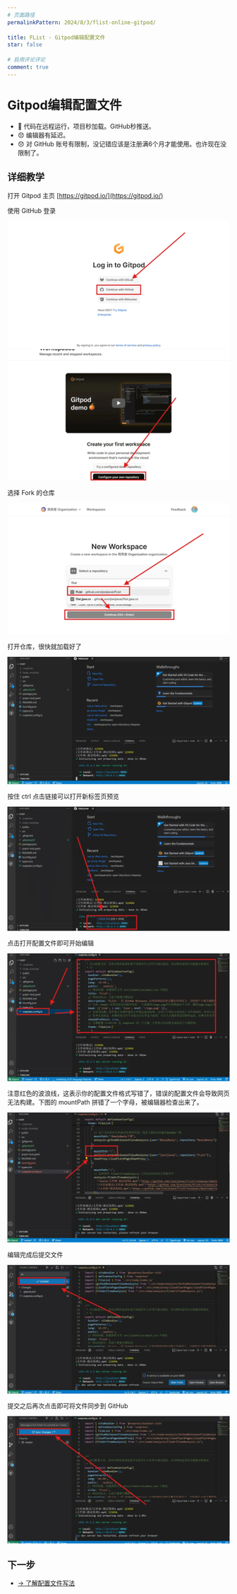 ```yaml
---
# 页面路径
permalinkPattern: 2024/8/3/flist-online-gitpod/

title: FList - Gitpod编辑配置文件
star: false

# 启用评论评论
comment: true
---
```

# Gitpod编辑配置文件
- 🎉 代码在远程运行，项目秒加载。GitHub秒推送。
- 😞 编辑器有延迟。
- 😞 对 GitHub 账号有限制，没记错应该是注册满6个月才能使用。也许现在没限制了。

## 详细教学
打开 Gitpod 主页 [https://gitpod.io/](https://gitpod.io/)


使用 GitHub 登录

![alt text](./imgs/gitpod-image.webp)
![alt text](./imgs/gitpod-image-1.webp)

选择 Fork 的仓库

![alt text](./imgs/gitpod-image-2.webp)

打开仓库，很快就加载好了

![alt text](./imgs/gitpod-image-3.webp)

按住 ctrl 点击链接可以打开新标签页预览

![alt text](./imgs/gitpod-image-4.webp)

点击打开配置文件即可开始编辑

![alt text](./imgs/gitpod-image-5.webp)

注意红色的波浪线，这表示你的配置文件格式写错了，错误的配置文件会导致网页无法构建。下图的 mountPath 拼错了一个字母，被编辑器检查出来了。

![alt text](./imgs/gitpod-image-6.webp)

编辑完成后提交文件

![alt text](./imgs/gitpod-image-7.webp)

提交之后再次点击即可将文件同步到 GitHub

![alt text](./imgs/gitpod-image-8.webp)

## 下一步
- [-> 了解配置文件写法](../5-了解配置文件的写法.md)